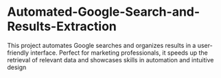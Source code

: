 # Automated-Google-Search-and-Results-Extraction
This project automates Google searches and organizes results in a user-friendly interface. Perfect for marketing professionals, it speeds up the retrieval of relevant data and showcases skills in automation and intuitive design
